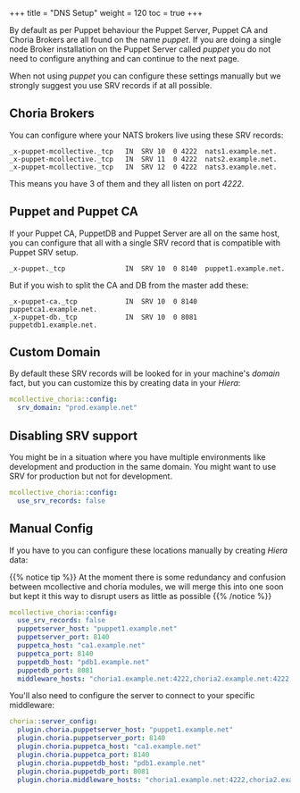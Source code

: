 +++
title = "DNS Setup"
weight = 120
toc = true
+++

By default as per Puppet behaviour the Puppet Server, Puppet CA and Choria Brokers are all found on the name _puppet_.  If you are doing a single node Broker installation on the Puppet Server called _puppet_ you do not need to configure anything and can continue to the next page.

When not using _puppet_ you can configure these settings manually but we strongly suggest you use SRV records if at all possible.

## Choria Brokers

You can configure where your NATS brokers live using these SRV records:

```dns
_x-puppet-mcollective._tcp   IN  SRV 10  0 4222  nats1.example.net.
_x-puppet-mcollective._tcp   IN  SRV 11  0 4222  nats2.example.net.
_x-puppet-mcollective._tcp   IN  SRV 12  0 4222  nats3.example.net.
```

This means you have 3 of them and they all listen on port _4222_.

## Puppet and Puppet CA

If your Puppet CA, PuppetDB and Puppet Server are all on the same host, you can configure that all with a single SRV record that is compatible with Puppet SRV setup.

```dns
_x-puppet._tcp               IN  SRV 10  0 8140  puppet1.example.net.
```

But if you wish to split the CA and DB from the master add these:

```dns
_x-puppet-ca._tcp            IN  SRV 10  0 8140  puppetca1.example.net.
_x-puppet-db._tcp            IN  SRV 10  0 8081  puppetdb1.example.net.
```

## Custom Domain

By default these SRV records will be looked for in your machine's _domain_ fact, but you can customize this by creating data in your _Hiera_:

```yaml
mcollective_choria::config:
  srv_domain: "prod.example.net"
```

## Disabling SRV support

You might be in a situation where you have multiple environments like development and production in the same domain.  You might want to use SRV for production but not for development.

```yaml
mcollective_choria::config:
  use_srv_records: false
```

## Manual Config

If you have to you can configure these locations manually by creating _Hiera_ data:

{{% notice tip %}}
At the moment there is some redundancy and confusion between mcollective and choria modules, we will merge this into one soon but kept it this way to disrupt users as little as possible
{{% /notice %}}

```yaml
mcollective_choria::config:
  use_srv_records: false
  puppetserver_host: "puppet1.example.net"
  puppetserver_port: 8140
  puppetca_host: "ca1.example.net"
  puppetca_port: 8140
  puppetdb_host: "pdb1.example.net"
  puppetdb_port: 8081
  middleware_hosts: "choria1.example.net:4222,choria2.example.net:4222,choria3.example.net:4222"
```

You'll also need to configure the server to connect to your specific middleware:

```yaml
choria::server_config:
  plugin.choria.puppetserver_host: "puppet1.example.net"
  plugin.choria.puppetserver_port: 8140
  plugin.choria.puppetca_host: "ca1.example.net"
  plugin.choria.puppetca_port: 8140
  plugin.choria.puppetdb_host: "pdb1.example.net"
  plugin.choria.puppetdb_port: 8081
  plugin.choria.middleware_hosts: "choria1.example.net:4222,choria2.example.net:4222,choria3.example.net:4222"
```

